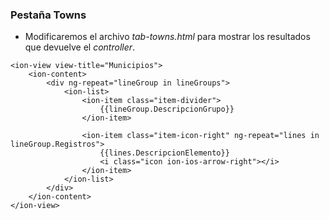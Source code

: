 ### Pestaña Towns

- Modificaremos el archivo *tab-towns.html* para mostrar los resultados que devuelve el *controller*.

```
<ion-view view-title="Municipios">
    <ion-content>
        <div ng-repeat="lineGroup in lineGroups">
            <ion-list>
                <ion-item class="item-divider">
                    {{lineGroup.DescripcionGrupo}}
                </ion-item>

                <ion-item class="item-icon-right" ng-repeat="lines in lineGroup.Registros">
                    {{lines.DescripcionElemento}}
                    <i class="icon ion-ios-arrow-right"></i>
                </ion-item>
            </ion-list>
        </div>
    </ion-content>
</ion-view>
```
